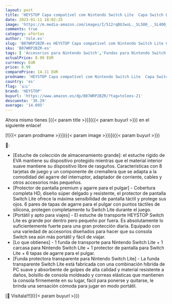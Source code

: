 ```yaml
---
layout: post
title: 'HEYSTOP Capa compatível com Nintendo Switch Lite  Capa Switch Lite + protetor de ecrã + cartão de jogos + 6 tampas de aderência para polegar'
date: 2023-01-11 18:02:25
image: 'https://m.media-amazon.com/images/I/512rqBUJwoL._SL500_._SL400_.jpg'
comments: true
category: ofertas
author: 'tole.es'
slug: 'B07WRP2BZR-es HEYSTOP Capa compatível com Nintendo Switch Lite Capa...'
sku: 'B07WRP2BZR-es'
tags: [ 'Accesorios para Nintendo Switch','Fundas para Nintendo Switch','Fundas y almacenamiento para Nintendo Switch','Hardware y juegos para Nintendo Switch','Videojuegos','heystop','nintendo','🇪🇸', ]
actualPrice: 8.99 EUR
currency: EUR
price: 8.99
comparePrice: 14.11 EUR
prodname: 'HEYSTOP Capa compatível com Nintendo Switch Lite  Capa Switch Lite + protetor de ecrã + cartão de jogos + 6 tampas de aderência para polegar'
country: 'es'
flag: '🇪🇸'
brand: 'HEYSTOP'
buyurl: 'https://www.amazon.es/dp/B07WRP2BZR/?tag=tolees-21'
descuento: '36.29'
average: '14.095'
---
```


Ahora mismo tienes [{{< param title >}}]({{< param buyurl >}}) en el siguiente enlace!

[![{{< param prodname >}}]({{< param image >}})]({{< param buyurl >}})

🔎:

- [Estuche de colección de almacenamiento grande]: el estuche rígido de EVA mantiene su dispositivo protegido mientras que el material interior suave mantiene su dispositivo libre de rasguños. Características con 8 tarjetas de juego y un componente de cremallera que se adapta a la comodidad del agarre del interruptor, adaptador de corriente, cables y otros accesorios más pequeños.
- [Protector de pantalla premium y agarre para el pulgar] - Cobertura completa HD, diseño súper delgado y resistente, el protector de pantalla Switch Lite ofrece la máxima sensibilidad de pantalla táctil y protege sus ojos. 6 pares de tapas de agarre para el pulgar con puntos táctiles de silicona, protegen completamente tu Switch Lite durante el juego.
- [Portátil y apto para viajes] - El estuche de transporte HEYSTOP Switch Lite es grande por dentro pero pequeño por fuera. Es absolutamente lo suficientemente fuerte para una gran protección diaria. Equipado con una variedad de accesorios diseñados para hacer que su consola Switch sea aún más portátil y fácil de viajar.
- [Lo que obtienes] - 1 funda de transporte para Nintendo Switch Lite + 1 carcasa para Nintendo Switch Lite + 1 protector de pantalla para Switch Lite + 6 tapas de agarre para el pulgar.
- [Funda protectora transparente para Nintendo Switch Lite] - La funda transparente Switch Lite está fabricada con una combinación híbrida de PC suave y absorbente de golpes de alta calidad y material resistente a daños, bolsillo de consola moldeado y correas elásticas que mantienen la consola firmemente en su lugar, fácil para ponerse y quitarse, le brinda una sensación cómoda para jugar en modo portátil.

[🛒 Visítala!!!]({{< param buyurl >}})
